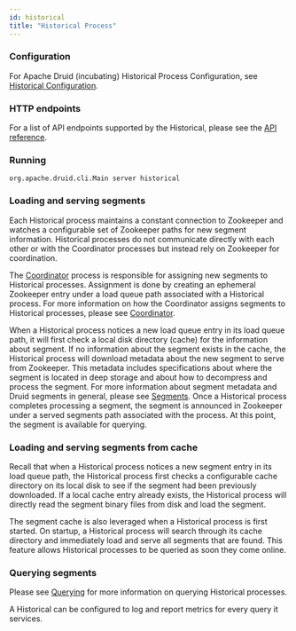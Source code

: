 ```yaml
---
id: historical
title: "Historical Process"
---
```


<!--
  ~ Licensed to the Apache Software Foundation (ASF) under one
  ~ or more contributor license agreements.  See the NOTICE file
  ~ distributed with this work for additional information
  ~ regarding copyright ownership.  The ASF licenses this file
  ~ to you under the Apache License, Version 2.0 (the
  ~ "License"); you may not use this file except in compliance
  ~ with the License.  You may obtain a copy of the License at
  ~
  ~   http://www.apache.org/licenses/LICENSE-2.0
  ~
  ~ Unless required by applicable law or agreed to in writing,
  ~ software distributed under the License is distributed on an
  ~ "AS IS" BASIS, WITHOUT WARRANTIES OR CONDITIONS OF ANY
  ~ KIND, either express or implied.  See the License for the
  ~ specific language governing permissions and limitations
  ~ under the License.
  -->


### Configuration

For Apache Druid (incubating) Historical Process Configuration, see [Historical Configuration](../configuration/index.html#historical).

### HTTP endpoints

For a list of API endpoints supported by the Historical, please see the [API reference](../operations/api-reference.html#historical).

### Running

```
org.apache.druid.cli.Main server historical
```

### Loading and serving segments

Each Historical process maintains a constant connection to Zookeeper and watches a configurable set of Zookeeper paths for new segment information. Historical processes do not communicate directly with each other or with the Coordinator processes but instead rely on Zookeeper for coordination.

The [Coordinator](../design/coordinator.md) process is responsible for assigning new segments to Historical processes. Assignment is done by creating an ephemeral Zookeeper entry under a load queue path associated with a Historical process. For more information on how the Coordinator assigns segments to Historical processes, please see [Coordinator](../design/coordinator.md).

When a Historical process notices a new load queue entry in its load queue path, it will first check a local disk directory (cache) for the information about segment. If no information about the segment exists in the cache, the Historical process will download metadata about the new segment to serve from Zookeeper. This metadata includes specifications about where the segment is located in deep storage and about how to decompress and process the segment. For more information about segment metadata and Druid segments in general, please see [Segments](../design/segments.md). Once a Historical process completes processing a segment, the segment is announced in Zookeeper under a served segments path associated with the process. At this point, the segment is available for querying.

### Loading and serving segments from cache

Recall that when a Historical process notices a new segment entry in its load queue path, the Historical process first checks a configurable cache directory on its local disk to see if the segment had been previously downloaded. If a local cache entry already exists, the Historical process will directly read the segment binary files from disk and load the segment.

The segment cache is also leveraged when a Historical process is first started. On startup, a Historical process will search through its cache directory and immediately load and serve all segments that are found. This feature allows Historical processes to be queried as soon they come online.

### Querying segments

Please see [Querying](../querying/querying.md) for more information on querying Historical processes.

A Historical can be configured to log and report metrics for every query it services.
